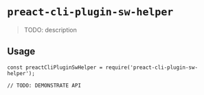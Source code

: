 # `preact-cli-plugin-sw-helper`

> TODO: description

## Usage

```
const preactCliPluginSwHelper = require('preact-cli-plugin-sw-helper');

// TODO: DEMONSTRATE API
```
